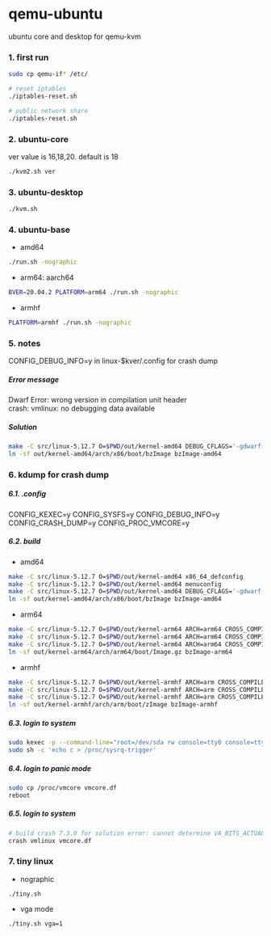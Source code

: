 # qemu-ubuntu
ubuntu core and desktop for qemu-kvm

### 1. first run
```sh
sudo cp qemu-if* /etc/

# reset iptables
./iptables-reset.sh

# public network share
./iptables-reset.sh
```
### 2. ubuntu-core
ver value is 16,18,20. default is 18
```sh
./kvm2.sh ver
```
### 3. ubuntu-desktop
```sh
./kvm.sh
```
### 4. ubuntu-base
* amd64
```sh
./run.sh -nographic
```
* arm64: aarch64
```sh
BVER=20.04.2 PLATFORM=arm64 ./run.sh -nographic
```
* armhf
```sh
PLATFORM=armhf ./run.sh -nographic
```
### 5. notes
CONFIG_DEBUG_INFO=y in linux-$kver/.config for crash dump
##### Error message
Dwarf Error: wrong version in compilation unit header<br/>
crash: vmlinux: no debugging data available
##### Solution
```sh
make -C src/linux-5.12.7 O=$PWD/out/kernel-amd64 DEBUG_CFLAGS='-gdwarf-2 -gstrict-dwarf -g' -j3
ln -sf out/kernel-amd64/arch/x86/boot/bzImage bzImage-amd64
```
### 6. kdump for crash dump

##### 6.1. .config
CONFIG_KEXEC=y
CONFIG_SYSFS=y
CONFIG_DEBUG_INFO=y
CONFIG_CRASH_DUMP=y
CONFIG_PROC_VMCORE=y

##### 6.2. build
* amd64
```sh
make -C src/linux-5.12.7 O=$PWD/out/kernel-amd64 x86_64_defconfig
make -C src/linux-5.12.7 O=$PWD/out/kernel-amd64 menuconfig
make -C src/linux-5.12.7 O=$PWD/out/kernel-amd64 DEBUG_CFLAGS='-gdwarf-2 -gstrict-dwarf -g' -j4
ln -sf out/kernel-amd64/arch/x86/boot/bzImage bzImage-amd64
```
* arm64
```sh
make -C src/linux-5.12.7 O=$PWD/out/kernel-arm64 ARCH=arm64 CROSS_COMPILE=aarch64-linux-gnu- defconfig
make -C src/linux-5.12.7 O=$PWD/out/kernel-arm64 ARCH=arm64 CROSS_COMPILE=aarch64-linux-gnu- menuconfig
make -C src/linux-5.12.7 O=$PWD/out/kernel-arm64 ARCH=arm64 CROSS_COMPILE=aarch64-linux-gnu- DEBUG_CFLAGS="-gdwarf-2 -gstrict-dwarf -g" -j4
ln -sf out/kernel-arm64/arch/arm64/boot/Image.gz bzImage-arm64
```
* armhf
```sh
make -C src/linux-5.12.7 O=$PWD/out/kernel-armhf ARCH=arm CROSS_COMPILE=arm-linux-gnueabihf- vexpress_defconfig
make -C src/linux-5.12.7 O=$PWD/out/kernel-armhf ARCH=arm CROSS_COMPILE=arm-linux-gnueabihf- menuconfig
make -C src/linux-5.12.7 O=$PWD/out/kernel-armhf ARCH=arm CROSS_COMPILE=arm-linux-gnueabihf- DEBUG_CFLAGS="-gdwarf-2 -gstrict-dwarf -g" -j4
ln -sf out/kernel-armhf/arch/arm/boot/zImage bzImage-armhf
```
##### 6.3. login to system
```sh
sudo kexec -p --command-line="root=/dev/sda rw console=tty0 console=ttyS0 console=ttyAMR0 loglevel=6 nr_cpus=2 nr_cpus=1" $PWD/bzImage
sudo sh -c 'echo c > /proc/sysrq-trigger'
```
##### 6.4. login to panic mode
```sh
sudo cp /proc/vmcore vmcore.df 
reboot
```
##### 6.5. login to system
```sh
# build crash 7.3.0 for solution error: cannot determine VA_BITS_ACTUAL
crash vmlinux vmcore.df 
```
### 7. tiny linux
* nographic
```
./tiny.sh
```
* vga mode
```
./tiny.sh vga=1
```

